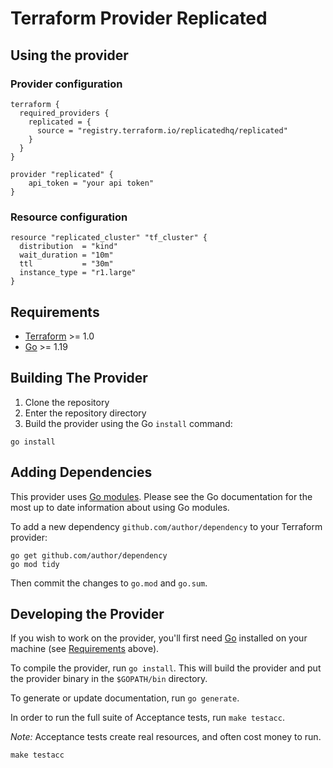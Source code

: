# Terraform Provider Replicated

## Using the provider

### Provider configuration

```hcl
terraform {
  required_providers {
    replicated = {
      source = "registry.terraform.io/replicatedhq/replicated"
    }
  }
}

provider "replicated" {
    api_token = "your api token"
}

```

### Resource configuration

```hcl
resource "replicated_cluster" "tf_cluster" {
  distribution  = "kind"
  wait_duration = "10m"
  ttl           = "30m"
  instance_type = "r1.large"
}
```

## Requirements

- [Terraform](https://developer.hashicorp.com/terraform/downloads) >= 1.0
- [Go](https://golang.org/doc/install) >= 1.19

## Building The Provider

1. Clone the repository
1. Enter the repository directory
1. Build the provider using the Go `install` command:

```shell
go install
```

## Adding Dependencies

This provider uses [Go modules](https://github.com/golang/go/wiki/Modules).
Please see the Go documentation for the most up to date information about using Go modules.

To add a new dependency `github.com/author/dependency` to your Terraform provider:

```shell
go get github.com/author/dependency
go mod tidy
```

Then commit the changes to `go.mod` and `go.sum`.


## Developing the Provider

If you wish to work on the provider, you'll first need [Go](http://www.golang.org) installed on your machine (see [Requirements](#requirements) above).

To compile the provider, run `go install`. This will build the provider and put the provider binary in the `$GOPATH/bin` directory.

To generate or update documentation, run `go generate`.

In order to run the full suite of Acceptance tests, run `make testacc`.

*Note:* Acceptance tests create real resources, and often cost money to run.

```shell
make testacc
```
